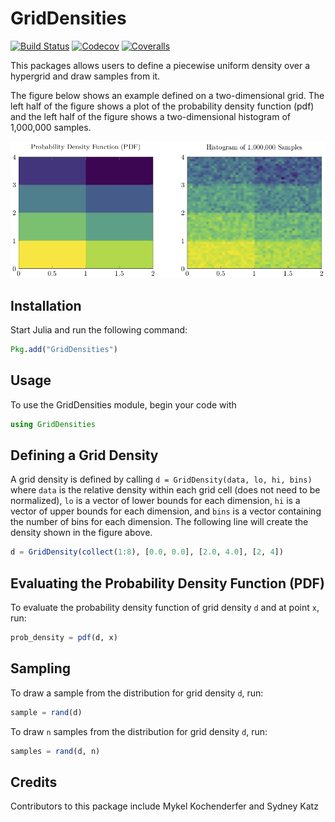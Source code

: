 # GridDensities

[![Build Status](https://travis-ci.org/sisl/GridDensities.jl.svg?branch=master)](https://travis-ci.org/sisl/GridDensities.jl)
[![Codecov](https://codecov.io/gh/sisl/GridDensities.jl/branch/master/graph/badge.svg)](https://codecov.io/gh/sisl/GridDensities.jl)
[![Coveralls](https://coveralls.io/repos/sisl/smkatz12/GridDensities.jl/badge.svg?branch=master)](https://coveralls.io/repos/sisl/GridDensities.jl?branch=master)

This packages allows users to define a piecewise uniform density over a hypergrid and draw samples from it.

The figure below shows an example defined on a two-dimensional grid. The left half of the figure shows a plot of the probability density function (pdf) and the left half of the figure shows a two-dimensional histogram of 1,000,000 samples.

![PDF and samples from 2D grid density.](grid_density_ex.png)

## Installation

Start Julia and run the following command:

```julia
Pkg.add("GridDensities")
```

## Usage

To use the GridDensities module, begin your code with

```julia
using GridDensities
```

## Defining a Grid Density

A grid density is defined by calling `d = GridDensity(data, lo, hi, bins)` where `data` is the relative density within each grid cell (does not need to be normalized), `lo` is a vector of lower bounds for each dimension, `hi` is a vector of upper bounds for each dimension, and `bins` is a vector containing the number of bins for each dimension. The following line will create the density shown in the figure above.

```julia
d = GridDensity(collect(1:8), [0.0, 0.0], [2.0, 4.0], [2, 4])
```

## Evaluating the Probability Density Function (PDF)

To evaluate the probability density function of grid density `d` and at point `x`, run:

```julia
prob_density = pdf(d, x)
```

## Sampling

To draw a sample from the distribution for grid density `d`, run:

```julia
sample = rand(d)
```

To draw `n` samples from the distribution for grid density `d`, run:

```julia
samples = rand(d, n)
```

## Credits

Contributors to this package include Mykel Kochenderfer and Sydney Katz
